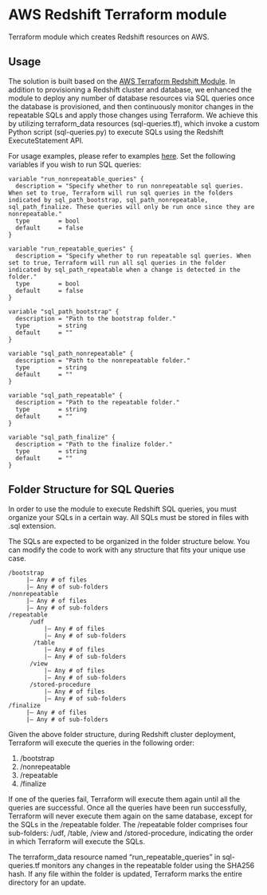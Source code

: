 # AWS Redshift Terraform module

Terraform module which creates Redshift resources on AWS.

## Usage

The solution is built based on the [AWS Terraform Redshift Module](https://github.com/terraform-aws-modules/terraform-aws-redshift). In addition to provisioning a Redshift cluster and database, we enhanced the module to deploy any number of database resources via SQL queries once the database is provisioned, and then continuously monitor changes in the repeatable SQLs and apply those changes using Terraform. We achieve this by utilizing terraform_data resources (sql-queries.tf), which invoke a custom Python script (sql-queries.py) to execute SQLs using the Redshift ExecuteStatement API.

For usage examples, please refer to examples [here](https://github.com/terraform-aws-modules/terraform-aws-redshift/tree/master/examples). Set the following variables if you wish to run SQL queries:
```
variable "run_nonrepeatable_queries" {
  description = "Specify whether to run nonrepeatable sql queries. When set to true, Terraform will run sql queries in the folders indicated by sql_path_bootstrap, sql_path_nonrepeatable, sql_path_finalize. These queries will only be run once since they are nonrepeatable."
  type        = bool
  default     = false
}

variable "run_repeatable_queries" {
  description = "Specify whether to run repeatable sql queries. When set to true, Terraform will run all sql queries in the folder indicated by sql_path_repeatable when a change is detected in the folder."
  type        = bool
  default     = false
}

variable "sql_path_bootstrap" {
  description = "Path to the bootstrap folder."
  type        = string
  default     = ""
}

variable "sql_path_nonrepeatable" {
  description = "Path to the nonrepeatable folder."
  type        = string
  default     = ""
}

variable "sql_path_repeatable" {
  description = "Path to the repeatable folder."
  type        = string
  default     = ""
}

variable "sql_path_finalize" {
  description = "Path to the finalize folder."
  type        = string
  default     = ""
}
```

## Folder Structure for SQL Queries

In order to use the module to execute Redshift SQL queries, you must organize your SQLs in a certain way. All SQLs must be stored in files with .sql extension. 

The SQLs are expected to be organized in the folder structure below. You can modify the code to work with any structure that fits your unique use case. 
```
/bootstrap
     |— Any # of files
     |— Any # of sub-folders
/nonrepeatable
     |— Any # of files 
     |— Any # of sub-folders
/repeatable
      /udf
          |— Any # of files 
          |— Any # of sub-folders
       /table
          |— Any # of files 
          |— Any # of sub-folders
      /view
          |— Any # of files 
          |— Any # of sub-folders
      /stored-procedure
          |— Any # of files 
          |— Any # of sub-folders 
/finalize
     |— Any # of files 
     |— Any # of sub-folders
```

Given the above folder structure, during Redshift cluster deployment, Terraform will execute the queries in the following order:

1. /bootstrap
2. /nonrepeatable
3. /repeatable
4. /finalize

If one of the queries fail, Terraform will execute them again until all the queries are successful. Once all the queries have been run successfully, Terraform will never execute them again on the same database, except for the SQLs in the /repeatable folder. The /repeatable folder comprises four sub-folders: /udf, /table, /view and /stored-procedure, indicating the order in which Terraform will execute the SQLs.

The terraform_data resource named “run_repeatable_queries” in sql-queries.tf monitors any changes in the repeatable folder using the SHA256 hash. If any file within the folder is updated, Terraform marks the entire directory for an update. 